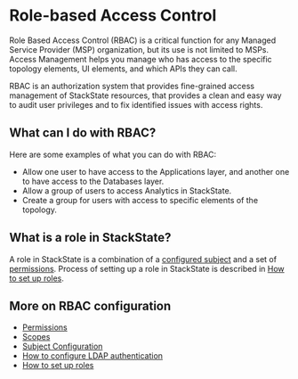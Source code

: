 # Role-based Access Control

Role Based Access Control \(RBAC\) is a critical function for any Managed Service Provider \(MSP\) organization, but its use is not limited to MSPs. Access Management helps you manage who has access to the specific topology elements, UI elements, and which APIs they can call.

RBAC is an authorization system that provides fine-grained access management of StackState resources, that provides a clean and easy way to audit user privileges and to fix identified issues with access rights.

## What can I do with RBAC?

Here are some examples of what you can do with RBAC:

* Allow one user to have access to the Applications layer, and another one to have access to the Databases layer.
* Allow a group of users to access Analytics in StackState.
* Create a group for users with access to specific elements of the topology.

## What is a role in StackState?

A role in StackState is a combination of a [configured subject](/configure/security/subject_configuration.md) and a set of [permissions](/configure/security/permissions.md). Process of setting up a role in StackState is described in [How to set up roles](/configure/security/how_to_set_up_roles.md).

## More on RBAC configuration

* [Permissions](/configure/security/permissions.md)
* [Scopes](/configure/security/scopes_in_rbac.md)
* [Subject Configuration](/configure/security/subject_configuration.md)
* [How to configure LDAP authentication](/configure/security/how_to_configure_ldap_authentication.md)
* [How to set up roles](/configure/security/how_to_set_up_roles.md)

